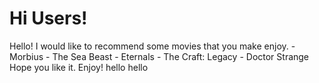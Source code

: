 # Hi Users!
Hello! I would like to recommend some movies that you make enjoy. 
	- Morbius
	- The Sea Beast
	- Eternals
	- The Craft: Legacy
	- Doctor Strange
Hope you like it. Enjoy!
hello hello
